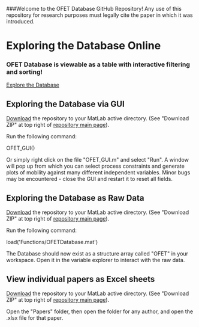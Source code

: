 ###Welcome to the OFET Database GitHub Repository!
Any use of this repository for research purposes must legally cite the paper in which it was introduced.

# Exploring the Database Online
### OFET Database is viewable as a table with interactive filtering and sorting!
[Explore the Database](http://nbviewer.jupyter.org/github/Imperssonator/OFET-Database/blob/master/OpenOFET.ipynb)

## Exploring the Database via GUI
[Download](https://github.com/Imperssonator/OFET-Database/archive/master.zip) the repository to your MatLab active directory. (See "Download ZIP" at top right of [repository main page](https://github.com/Imperssonator/OFET-Database)).

Run the following command:

OFET_GUI()

Or simply right click on the file "OFET_GUI.m" and select "Run".
A window will pop up from which you can select process constraints and generate plots of mobility against many different independent variables. Minor bugs may be encountered - close the GUI and restart it to reset all fields.

## Exploring the Database as Raw Data
[Download](https://github.com/Imperssonator/OFET-Database/archive/master.zip) the repository to your MatLab active directory. (See "Download ZIP" at top right of [repository main page](https://github.com/Imperssonator/OFET-Database)).

Run the following command:

load('Functions/OFETDatabase.mat')

The Database should now exist as a structure array called "OFET" in your workspace. Open it in the variable explorer to interact with the raw data.

## View individual papers as Excel sheets
[Download](https://github.com/Imperssonator/OFET-Database/archive/master.zip) the repository to your MatLab active directory. (See "Download ZIP" at top right of [repository main page](https://github.com/Imperssonator/OFET-Database)).

Open the "Papers" folder, then open the folder for any author, and open the .xlsx file for that paper.
